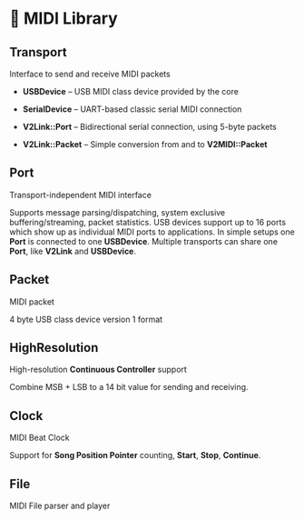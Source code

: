 # 🎵 MIDI Library

## Transport

Interface to send and receive MIDI packets

-   **USBDevice** – USB MIDI class device provided by the core

-   **SerialDevice** –  UART-based classic serial MIDI connection

-   **V2Link::Port** – Bidirectional serial connection, using 5-byte packets

-   **V2Link::Packet** – Simple conversion from and to **V2MIDI::Packet**

## Port

Transport-independent MIDI interface

Supports message parsing/dispatching, system exclusive buffering/streaming,
packet statistics. USB devices support up to 16 ports which show up as individual
MIDI ports to applications. In simple setups one **Port** is connected to
one **USBDevice**. Multiple transports can share one **Port**, like **V2Link**
and **USBDevice**.

## Packet

MIDI packet

4 byte USB class device version 1 format

## HighResolution

High-resolution **Continuous Controller** support

Combine MSB + LSB to a 14 bit value for sending and receiving.

## Clock

MIDI Beat Clock

Support for **Song Position Pointer** counting, **Start**, **Stop**, **Continue**.

## File

MIDI File parser and player
